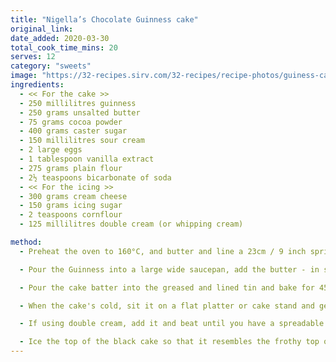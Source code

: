 ```yaml
---
title: "Nigella’s Chocolate Guinness cake"
original_link:
date_added: 2020-03-30
total_cook_time_mins: 20
serves: 12
category: "sweets"
image: "https://32-recipes.sirv.com/32-recipes/recipe-photos/guiness-cake.png"
ingredients:
  - << For the cake >>
  - 250 millilitres guinness
  - 250 grams unsalted butter
  - 75 grams cocoa powder
  - 400 grams caster sugar
  - 150 millilitres sour cream
  - 2 large eggs
  - 1 tablespoon vanilla extract
  - 275 grams plain flour
  - 2½ teaspoons bicarbonate of soda
  - << For the icing >>
  - 300 grams cream cheese
  - 150 grams icing sugar
  - 2 teaspoons cornflour
  - 125 millilitres double cream (or whipping cream)

method:
  - Preheat the oven to 160°C, and butter and line a 23cm / 9 inch springform tin.

  - Pour the Guinness into a large wide saucepan, add the butter - in spoons or slices - and heat until the butter's melted, at which time you should whisk in the cocoa and sugar. Beat the sour cream with the eggs and vanilla and then pour into the brown, buttery, beery pan and finally whisk in the flour and bicarb.

  - Pour the cake batter into the greased and lined tin and bake for 45 minutes to an hour. Leave to cool completely in the tin on a cooling rack, as it is quite a damp cake.

  - When the cake's cold, sit it on a flat platter or cake stand and get on with the icing. Lightly whip the cream cheese until smooth, sieve over the icing sugar and cornflour and then beat to combine.

  - If using double cream, add it and beat until you have a spreadable consistency. If using whipping cream, whisk first to soft peaks, add a couple of spoonfuls into the cream cheese mixture and once this is combined, fold in the rest.

  - Ice the top of the black cake so that it resembles the frothy top of the famous pint
---
```

